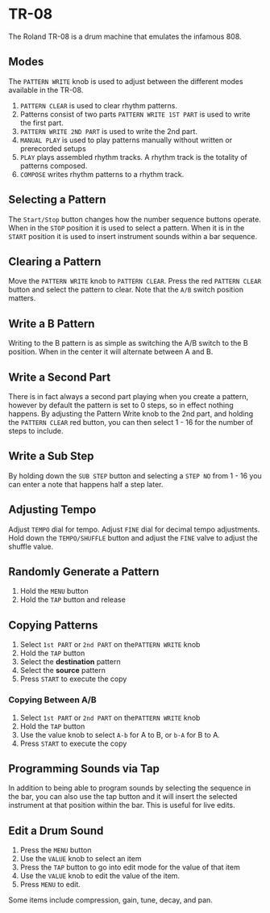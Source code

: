 # TR-08

The Roland TR-08 is a drum machine that emulates the infamous 808.

## Modes

The `PATTERN WRITE` knob is used to adjust between the different modes available in the TR-08. 

1. `PATTERN CLEAR` is used to clear rhythm patterns.
2. Patterns consist of two parts `PATTERN WRITE 1ST PART` is used to write the first part.
3. `PATTERN WRITE 2ND PART` is used to write the 2nd part.
4. `MANUAL PLAY` is used to play patterns manually without written or prerecorded setups
5. `PLAY` plays assembled rhythm tracks. A rhythm track is the totality of patterns composed.
6. `COMPOSE` writes rhythm patterns to a rhythm track.

## Selecting a Pattern

The `Start/Stop` button changes how the number sequence buttons operate. When in the `STOP` position it is used to select a pattern. When it is in the `START` position it is used to insert instrument sounds within a bar sequence.

## Clearing a Pattern

Move the `PATTERN WRITE` knob to `PATTERN CLEAR`. Press the red `PATTERN CLEAR` button and select the pattern to clear. Note that the `A/B` switch position matters.

## Write a B Pattern

Writing to the B pattern is as simple as switching the A/B switch to the B position. When in the center it will alternate between A and B.

## Write a Second Part

There is in fact always a second part playing when you create a pattern, however by default the pattern is set to 0 steps, so in effect nothing happens. By adjusting the Pattern Write knob to the 2nd part, and holding the `PATTERN CLEAR` red button, you can then select 1 - 16 for the number of steps to include.

## Write a Sub Step

By holding down the `SUB STEP` button and selecting a `STEP NO` from 1 - 16 you can enter a note that happens half a step later.

## Adjusting Tempo

Adjust `TEMPO` dial for tempo. Adjust `FINE` dial for decimal tempo adjustments. Hold down the `TEMPO/SHUFFLE` button and adjust the `FINE` valve to adjust the shuffle value.

## Randomly Generate a Pattern

1. Hold the `MENU` button
2. Hold the `TAP` button and release

## Copying Patterns

1. Select `1st PART` or `2nd PART` on the`PATTERN WRITE` knob
2. Hold the `TAP` button
3. Select the **destination** pattern
4. Select the **source** pattern
5. Press `START` to execute the copy

### Copying Between A/B

1. Select `1st PART` or `2nd PART` on the`PATTERN WRITE` knob
2. Hold the `TAP` button
3. Use the value knob to select `A-b` for A to B, or `b-A` for B to A.
4. Press `START` to execute the copy

## Programming Sounds via Tap

In addition to being able to program sounds by selecting the sequence in the bar, you can also use the tap button and it will insert the selected instrument at that position within the bar. This is useful for live edits.

## Edit a Drum Sound

1. Press the `MENU` button
2. Use the `VALUE` knob to select an item
3. Press the `TAP` button to go into edit mode for the value of that item
4. Use the `VALUE` knob to edit the value of the item.
5. Press `MENU` to edit.

Some items include compression, gain, tune, decay, and pan.
